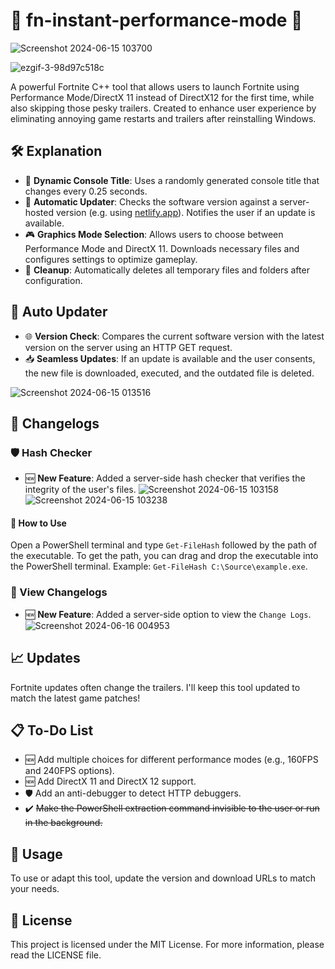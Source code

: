 # 🌟 fn-instant-performance-mode 🌟

![Screenshot 2024-06-15 103700](https://github.com/kopithe/fn-instant-performance-mode/assets/166122699/5538455e-46e4-4205-91ef-d0258b1b9d06)

![ezgif-3-98d97c518c](https://github.com/kopithe/fn-instant-performance-mode/assets/166122699/bd4b4518-b7a2-43e1-9eff-baa9d81c60cd)


A powerful Fortnite C++ tool that allows users to launch Fortnite using Performance Mode/DirectX 11 instead of DirectX12 for the first time, while also skipping those pesky trailers. Created to enhance user experience by eliminating annoying game restarts and trailers after reinstalling Windows.

## 🛠️ Explanation

- 🚀 **Dynamic Console Title**: Uses a randomly generated console title that changes every 0.25 seconds.
- 🔄 **Automatic Updater**: Checks the software version against a server-hosted version (e.g. using [netlify.app](https://www.netlify.com/)). Notifies the user if an update is available.
- 🎮 **Graphics Mode Selection**: Allows users to choose between Performance Mode and DirectX 11. Downloads necessary files and configures settings to optimize gameplay.
- 🧹 **Cleanup**: Automatically deletes all temporary files and folders after configuration.

## 🔄 Auto Updater

- 🌐 **Version Check**: Compares the current software version with the latest version on the server using an HTTP GET request.
- 📥 **Seamless Updates**: If an update is available and the user consents, the new file is downloaded, executed, and the outdated file is deleted.

![Screenshot 2024-06-15 013516](https://github.com/kopithe/fn-instant-performance-mode/assets/166122699/68ee292e-a705-4d8c-9cca-da7a9dc0857f)

## 📜 Changelogs

### 🛡️ Hash Checker

- 🆕 **New Feature**: Added a server-side hash checker that verifies the integrity of the user's files.
![Screenshot 2024-06-15 103158](https://github.com/kopithe/fn-instant-performance-mode/assets/166122699/535aaa11-abd4-433a-8313-a75aec59720c)
![Screenshot 2024-06-15 103238](https://github.com/kopithe/fn-instant-performance-mode/assets/166122699/da246de0-8a62-4e15-bb3c-dec529bf27bc)
#### 📜 How to Use
Open a PowerShell terminal and type `Get-FileHash` followed by the path of the executable. To get the path, you can drag and drop the executable into the PowerShell terminal.
Example: `Get-FileHash C:\Source\example.exe`.

### 📜 View Changelogs
- 🆕 **New Feature**: Added a server-side option to view the `Change Logs`.
  ![Screenshot 2024-06-16 004953](https://github.com/kopithe/fn-instant-performance-mode/assets/166122699/100145a3-492a-4a6d-8327-f94131ca9529)



## 📈 Updates

Fortnite updates often change the trailers. I'll keep this tool updated to match the latest game patches!

## 📋 To-Do List

- 🆕 Add multiple choices for different performance modes (e.g., 160FPS and 240FPS options).
- 🆕 Add DirectX 11 and DirectX 12 support.
- 🛡️ Add an anti-debugger to detect HTTP debuggers.
- ✔️ ~~Make the PowerShell extraction command invisible to the user or run in the background.~~

## 🚀 Usage

To use or adapt this tool, update the version and download URLs to match your needs.

## 📄 License

This project is licensed under the MIT License. For more information, please read the LICENSE file.
